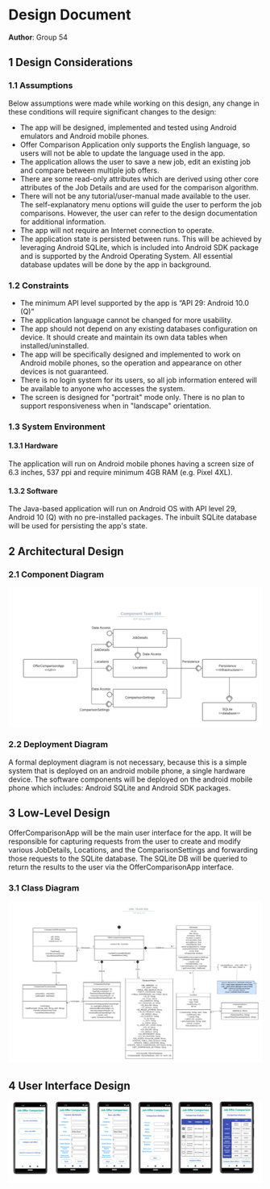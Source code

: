 # Design Document

**Author**: Group 54

## 1 Design Considerations

### 1.1 Assumptions

Below assumptions were made while working on this design, any change in these conditions will require significant changes to the design:

- The app will be designed, implemented and tested using Android emulators and Android mobile phones.
- Offer Comparison Application only supports the English language, so users will not be able to update the language used in the app.
- The application allows the user to save a new job, edit an existing job and compare between multiple job offers.
- There are some read-only attributes which are derived using other core attributes of the Job Details and are used for the comparison algorithm.
- There will not be any tutorial/user-manual made available to the user. The self-explanatory menu options will guide the user to perform the job comparisons. However, the user can refer to the design documentation for additional information.
- The app will not require an Internet connection to operate.
- The application state is persisted between runs. This will be achieved by leveraging Android SQLite, which is included into Android SDK package and is supported by the Android Operating System. All essential database updates will be done by the app in background.

### 1.2 Constraints

* The minimum API level supported by the app is “API 29: Android 10.0 (Q)”
* The application language cannot be changed for more usability.
* The app should not depend on any existing databases configuration on device. It should create and maintain its own data tables when installed/uninstalled.
* The app will be specifically designed and implemented to work on Android mobile phones, so the operation and appearance on other devices is not guaranteed.
* There is no login system for its users, so all job information entered will be available to anyone who accesses the system.
* The screen is designed for "portrait" mode only. There is no plan to support responsiveness when in "landscape" orientation.


### 1.3 System Environment

#### 1.3.1 Hardware

The application will run on Android mobile phones having a screen size of 6.3 inches, 537 ppi and require minimum 4GB RAM (e.g. Pixel 4XL).

#### 1.3.2 Software

The Java-based application will run on Android OS with API level 29, Android 10 (Q) with no pre-installed packages.
The inbuilt SQLite database will be used for persisting the app's state.

## 2 Architectural Design

### 2.1 Component Diagram

<img src="./images/component-diagram.png" width="750" />

### 2.2 Deployment Diagram

A formal deployment diagram is not necessary, because this is a simple system that is deployed on an android mobile phone, a single hardware device. The software components will be deployed on the android mobile phone which includes: Android SQLite and Android SDK packages.

## 3 Low-Level Design

OfferComparisonApp will be the main user interface for the app. It will be responsible for capturing requests from the user to create and modify various JobDetails, Locations, and the ComparisonSettings and forwarding those requests to the SQLite database. The SQLite DB will be queried to return the results to the user via the OfferComparisonApp interface.

### 3.1 Class Diagram

<img src="./images/class-diagram.png" width="750" />

## 4 User Interface Design

![UI Design Image](./images/user_interface_design.png "UI Design")
